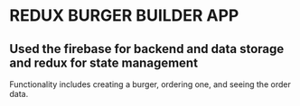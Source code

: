 # REDUX BURGER BUILDER APP

## Used the firebase for backend and data storage and redux for state management

Functionality includes creating a burger, ordering one, and seeing the order data.
